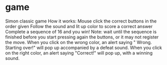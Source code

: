 # game
Simon classic game
How it works:
Mouse click the correct buttons in the order given
Follow the sound and lit up color to score a correct answer
Complete a sequence of 16 and you win!
Note: wait until the sequence is finished before you start pressing again the buttons, or
it may not register the move.
When you click on the wrong color, an alert saying " Wrong. Starting over!" will pop up
accompanied by a defeat sound.
When you click on the right color, an alert saying "Correct!" will pop up, with a winning sound.
